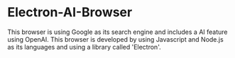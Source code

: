# Electron-AI-Browser
This browser is using Google as its search engine and includes a AI feature using OpenAI.
This browser is developed by using Javascript and Node.js as its languages and using a library called 'Electron'.